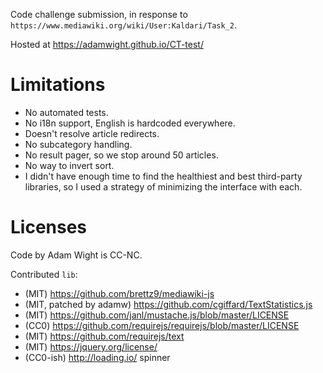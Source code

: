 Code challenge submission, in response to `https://www.mediawiki.org/wiki/User:Kaldari/Task_2`.

Hosted at https://adamwight.github.io/CT-test/

Limitations
===========
* No automated tests.
* No i18n support, English is hardcoded everywhere.
* Doesn't resolve article redirects.
* No subcategory handling.
* No result pager, so we stop around 50 articles.
* No way to invert sort.
* I didn't have enough time to find the healthiest and best third-party
  libraries, so I used a strategy of minimizing the interface with each.


Licenses
========

Code by Adam Wight is CC-NC.

Contributed `lib`:
* (MIT) https://github.com/brettz9/mediawiki-js
* (MIT, patched by adamw) https://github.com/cgiffard/TextStatistics.js
* (MIT) https://github.com/janl/mustache.js/blob/master/LICENSE
* (CC0) https://github.com/requirejs/requirejs/blob/master/LICENSE
* (MIT) https://github.com/requirejs/text
* (MIT) https://jquery.org/license/
* (CC0-ish) http://loading.io/ spinner
